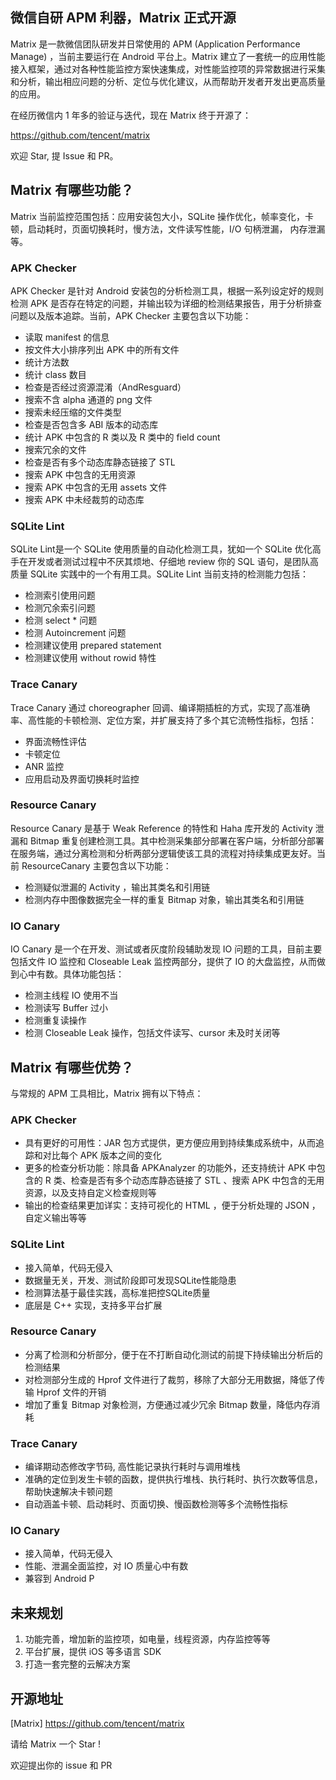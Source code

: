 微信自研 APM 利器，Matrix 正式开源
----------

Matrix 是一款微信团队研发并日常使用的 APM (Application Performance Manage) ，当前主要运行在 Android 平台上。Matrix  建立了一套统一的应用性能接入框架，通过对各种性能监控方案快速集成，对性能监控项的异常数据进行采集和分析，输出相应问题的分析、定位与优化建议，从而帮助开发者开发出更高质量的应用。

在经历微信内 1 年多的验证与迭代，现在 Matrix 终于开源了：

https://github.com/tencent/matrix 

欢迎 Star,  提 Issue 和 PR。

## Matrix 有哪些功能？

Matrix 当前监控范围包括：应用安装包大小，SQLite 操作优化，帧率变化，卡顿，启动耗时，页面切换耗时，慢方法，文件读写性能，I/O 句柄泄漏， 内存泄漏等。

### APK Checker

APK Checker 是针对 Android 安装包的分析检测工具，根据一系列设定好的规则检测 APK 是否存在特定的问题，并输出较为详细的检测结果报告，用于分析排查问题以及版本追踪。当前，APK Checker 主要包含以下功能：

- 读取 manifest 的信息
- 按文件大小排序列出 APK 中的所有文件
- 统计方法数
- 统计 class 数目
- 检查是否经过资源混淆（AndResguard）
- 搜索不含 alpha 通道的 png 文件
- 搜索未经压缩的文件类型
- 检查是否包含多 ABI 版本的动态库
- 统计 APK 中包含的 R 类以及 R 类中的 field count
- 搜索冗余的文件
- 检查是否有多个动态库静态链接了 STL
- 搜索 APK 中包含的无用资源
- 搜索 APK 中包含的无用 assets 文件
- 搜索 APK 中未经裁剪的动态库

### SQLite Lint

SQLite Lint是一个 SQLite 使用质量的自动化检测工具，犹如一个 SQLite 优化高手在开发或者测试过程中不厌其烦地、仔细地 review 你的 SQL 语句，是团队高质量 SQLite 实践中的一个有用工具。SQLite Lint 当前支持的检测能力包括：

* 检测索引使用问题
* 检测冗余索引问题
* 检测 select * 问题
* 检测 Autoincrement 问题
* 检测建议使用 prepared statement
* 检测建议使用 without rowid 特性

### Trace Canary

Trace Canary 通过 choreographer 回调、编译期插桩的方式，实现了高准确率、高性能的卡顿检测、定位方案，并扩展支持了多个其它流畅性指标，包括：

* 界面流畅性评估
* 卡顿定位
* ANR 监控
* 应用启动及界面切换耗时监控

### Resource Canary

Resource Canary 是基于 Weak Reference 的特性和 Haha 库开发的 Activity 泄漏和 Bitmap 重复创建检测工具。其中检测采集部分部署在客户端，分析部分部署在服务端，通过分离检测和分析两部分逻辑使该工具的流程对持续集成更友好。当前 ResourceCanary 主要包含以下功能：

- 检测疑似泄漏的 Activity ，输出其类名和引用链
- 检测内存中图像数据完全一样的重复 Bitmap 对象，输出其类名和引用链

### IO Canary

IO Canary 是一个在开发、测试或者灰度阶段辅助发现 IO 问题的工具，目前主要包括文件 IO 监控和 Closeable Leak 监控两部分，提供了 IO 的大盘监控，从而做到心中有数。具体功能包括：

- 检测主线程 IO 使用不当
- 检测读写 Buffer 过小
- 检测重复读操作
- 检测 Closeable Leak 操作，包括文件读写、cursor 未及时关闭等

## Matrix 有哪些优势？
与常规的 APM 工具相比，Matrix 拥有以下特点：

### APK Checker

- 具有更好的可用性：JAR 包方式提供，更方便应用到持续集成系统中，从而追踪和对比每个 APK 版本之间的变化
- 更多的检查分析功能：除具备 APKAnalyzer 的功能外，还支持统计 APK 中包含的 R 类、检查是否有多个动态库静态链接了 STL 、搜索 APK 中包含的无用资源，以及支持自定义检查规则等
- 输出的检查结果更加详实：支持可视化的 HTML ，便于分析处理的 JSON ，自定义输出等等

### SQLite Lint

* 接入简单，代码无侵入
* 数据量无关，开发、测试阶段即可发现SQLite性能隐患
* 检测算法基于最佳实践，高标准把控SQLite质量
* 底层是 C++ 实现，支持多平台扩展

### Resource Canary

- 分离了检测和分析部分，便于在不打断自动化测试的前提下持续输出分析后的检测结果
- 对检测部分生成的 Hprof 文件进行了裁剪，移除了大部分无用数据，降低了传输 Hprof 文件的开销
- 增加了重复 Bitmap 对象检测，方便通过减少冗余 Bitmap 数量，降低内存消耗

### Trace Canary

- 编译期动态修改字节码, 高性能记录执行耗时与调用堆栈
- 准确的定位到发生卡顿的函数，提供执行堆栈、执行耗时、执行次数等信息，帮助快速解决卡顿问题
- 自动涵盖卡顿、启动耗时、页面切换、慢函数检测等多个流畅性指标

### IO Canary

- 接入简单，代码无侵入
- 性能、泄漏全面监控，对 IO 质量心中有数
- 兼容到 Android P


## 未来规划
1. 功能完善，增加新的监控项，如电量，线程资源，内存监控等等
2. 平台扩展，提供 iOS 等多语言 SDK
3. 打造一套完整的云解决方案

## 开源地址

[Matrix] https://github.com/tencent/matrix


请给 Matrix  一个 Star !

欢迎提出你的 issue 和 PR

